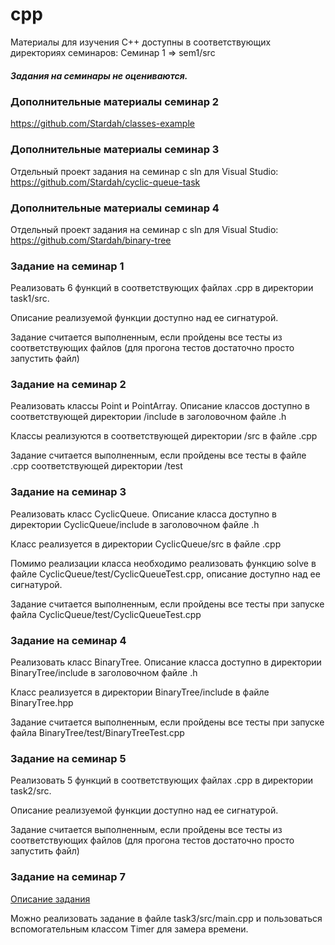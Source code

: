 # cpp
Материалы для изучения C++ доступны в соответствующих директориях семинаров:
Семинар 1 => sem1/src

##### Задания на семинары не оцениваются.

### Дополнительные материалы семинар 2
https://github.com/Stardah/classes-example

### Дополнительные материалы семинар 3
Отдельный проект задания на семинар с sln для Visual Studio:
https://github.com/Stardah/cyclic-queue-task

### Дополнительные материалы семинар 4
Отдельный проект задания на семинар с sln для Visual Studio:
https://github.com/Stardah/binary-tree

### Задание на семинар 1
Реализовать 6 функций в соответствующих файлах .cpp в директории task1/src.

Описание реализуемой функции доступно над ее сигнатурой.

Задание считается выполненным, если пройдены все тесты из соответствующих файлов
(для прогона тестов достаточно просто запустить файл)

### Задание на семинар 2
Реализовать классы Point и PointArray. Описание классов доступно в соответствующей директории
/include в заголовочном файле .h

Классы реализуются в соответствующей директории /src в файле .cpp

Задание считается выполненным, если пройдены все тесты в файле .cpp соответствующей директории /test
 
 ### Задание на семинар 3
Реализовать класс CyclicQueue. Описание класса доступно в директории CyclicQueue/include в заголовочном файле .h
  
Класс реализуется в директории CyclicQueue/src в файле .cpp

Помимо реализации класса необходимо реализовать функцию solve в файле CyclicQueue/test/CyclicQueueTest.cpp,
описание доступно над ее сигнатурой.

Задание считается выполненным, если пройдены все тесты при запуске файла CyclicQueue/test/CyclicQueueTest.cpp

 ### Задание на семинар 4
Реализовать класс BinaryTree. Описание класса доступно в директории BinaryTree/include в заголовочном файле .h
  
Класс реализуется в директории BinaryTree/include в файле BinaryTree.hpp

Задание считается выполненным, если пройдены все тесты при запуске файла BinaryTree/test/BinaryTreeTest.cpp

### Задание на семинар 5
Реализовать 5 функций в соответствующих файлах .cpp в директории task2/src.

Описание реализуемой функции доступно над ее сигнатурой.

Задание считается выполненным, если пройдены все тесты из соответствующих файлов
(для прогона тестов достаточно просто запустить файл)

### Задание на семинар 7
[Описание задания](task3/Task3.md)

Можно реализовать задание в файле task3/src/main.cpp и пользоваться вспомогательным классом Timer для замера времени.